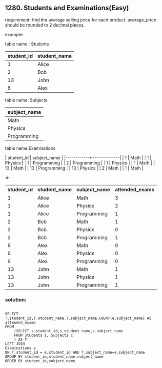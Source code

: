 ## 1280. Students and Examinations(Easy)

requirement: find the average selling price for each product. average_price should be rounded to 2 decimal places.

example:

table name : Students

| student_id | student_name |
|----------|----------------|
| 1          | Alice        |
| 2          | Bob          |
| 13         | John         |
| 6          | Alex         |

table name: Subjects

| subject_name |
|--------------|
| Math         |
| Physics      |
| Programming  |

table name:Examinations

| student_id | subject_name |
|------------+--------------|
| 1          | Math         |
| 1          | Physics      |
| 1          | Programming  |
| 2          | Programming  |
| 1          | Physics      |
| 1          | Math         |
| 13         | Math         |
| 13         | Programming  |
| 13         | Physics      |
| 2          | Math         |
| 1          | Math         |

=>

| student_id | student_name | subject_name | attended_exams |
|------------|--------------|--------------|----------------|
| 1          | Alice        | Math         | 3              |
| 1          | Alice        | Physics      | 2              |
| 1          | Alice        | Programming  | 1              |
| 2          | Bob          | Math         | 1              |
| 2          | Bob          | Physics      | 0              |
| 2          | Bob          | Programming  | 1              |
| 6          | Alex         | Math         | 0              |
| 6          | Alex         | Physics      | 0              |
| 6          | Alex         | Programming  | 0              |
| 13         | John         | Math         | 1              |
| 13         | John         | Physics      | 1              |
| 13         | John         | Programming  | 1              |

### solution:

```

SELECT T.student_id,T.student_name,T.subject_name,COUNT(e.subject_name) AS attended_exams
FROM
    (SELECT s.student_id,s.student_name,c.subject_name
    FROM Students s, Subjects c
    ) AS T
LEFT JOIN 
Examinations e 
ON T.student_id = e.student_id AND T.subject_name=e.subject_name
GROUP BY student_id,student_name,subject_name
ORDER BY student_id,subject_name

```



